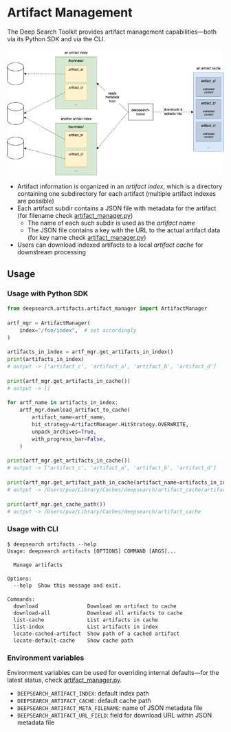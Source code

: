 # Artifact Management

The Deep Search Toolkit provides artifact management capabilities—both via its Python SDK
and via the CLI.

<img src=".resources/artifact_management.png" alt="artifact management design" />

- Artifact information is organized in an *artifact index*, which is a directory
  containing one subdirectory for each artifact (multiple artifact indexes are possible)
- Each artifact subdir contains a JSON file with metadata for the artifact (for filename
  check [artifact_manager.py](artifact_manager.py))
  - The name of each such subdir is used as the *artifact name*
  - The JSON file contains a key with the URL to the actual artifact data (for key name
    check [artifact_manager.py](artifact_manager.py))
- Users can download indexed artifacts to a local *artifact cache* for downstream
  processing

## Usage

### Usage with Python SDK
```python
from deepsearch.artifacts.artifact_manager import ArtifactManager

artf_mgr = ArtifactManager(
    index="/foo/index",  # set accordingly
)

artifacts_in_index = artf_mgr.get_artifacts_in_index()
print(artifacts_in_index)
# output -> ['artifact_c', 'artifact_a', 'artifact_b', 'artifact_d']

print(artf_mgr.get_artifacts_in_cache())
# output -> []

for artf_name in artifacts_in_index:
    artf_mgr.download_artifact_to_cache(
        artifact_name=artf_name,
        hit_strategy=ArtifactManager.HitStrategy.OVERWRITE,
        unpack_archives=True,
        with_progress_bar=False,
    )

print(artf_mgr.get_artifacts_in_cache())
# output -> ['artifact_c', 'artifact_a', 'artifact_b', 'artifact_d']

print(artf_mgr.get_artifact_path_in_cache(artifact_name=artifacts_in_index[0]))
# output -> /Users/pva/Library/Caches/deepsearch/artifact_cache/artifact_c

print(artf_mgr.get_cache_path())
# output -> /Users/pva/Library/Caches/deepsearch/artifact_cache
```

### Usage with CLI
```console
$ deepsearch artifacts --help
Usage: deepsearch artifacts [OPTIONS] COMMAND [ARGS]...

  Manage artifacts

Options:
  --help  Show this message and exit.

Commands:
  download                Download an artifact to cache
  download-all            Download all artifacts to cache
  list-cache              List artifacts in cache
  list-index              List artifacts in index
  locate-cached-artifact  Show path of a cached artifact
  locate-default-cache    Show cache path
```

### Environment variables

Environment variables can be used for overriding internal defaults—for the latest status,
check [artifact_manager.py](artifact_manager.py).

- `DEEPSEARCH_ARTIFACT_INDEX`: default index path
- `DEEPSEARCH_ARTIFACT_CACHE`: default cache path
- `DEEPSEARCH_ARTIFACT_META_FILENAME`: name of JSON metadata file
- `DEEPSEARCH_ARTIFACT_URL_FIELD`: field for download URL within JSON metadata file

